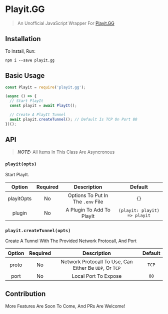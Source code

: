 # Playit.GG

> An Unofficial JavaScript Wrapper For [Playit.GG](https://playit.gg/)

## Installation

To Install, Run:

```
npm i --save playit.gg
```

## Basic Usage

```js
const Playit = require('playit.gg');

(async () => {
  // Start PlayIt
  const playit = await PlayIt();

  // Create A PlayIt Tunnel
  await playit.createTunnel(); // Default Is TCP On Port 80
})();
```

## API

> **_NOTE:_** All Items In This Class Are Asyncronous

### `playit(opts)`

Start PlayIt.

|   Option   | Required |            Description            |           Default            |
| :--------: | :------: | :-------------------------------: | :--------------------------: |
| playitOpts |    No    | Options To Put In The `.env` File |             `{}`             |
|   plugin   |    No    |     A Plugin To Add To PlayIt     | `(playit: playit) => playit` |

### `playit.createTunnel(opts)`

Create A Tunnel With The Provided Network Protocall, And Port

| Option | Required |                       Description                       | Default |
| :----: | :------: | :-----------------------------------------------------: | :-----: |
| proto  |    No    | Network Protocall To Use, Can Either Be `UDP`, Or `TCP` |  `TCP`  |
|  port  |    No    |                  Local Port To Expose                   |  `80`   |

## Contribution

More Features Are Soon To Come, And PRs Are Welcome!
